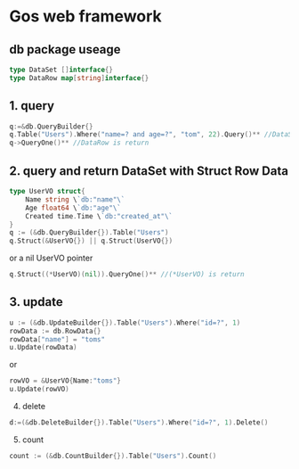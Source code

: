 # Gos web framework

## db package useage
```go
type DataSet []interface{}
type DataRow map[string]interface{}
```
## 1. query
```go
q:=&db.QueryBuilder{}   
q.Table("Users").Where("name=? and age=?", "tom", 22).Query()** //DataSet is return   
q->QueryOne()** //DataRow is return   
```

## 2. query and return DataSet with Struct Row Data   
```go
type UserVO struct{
	Name string \`db:"name"\`
	Age float64 \`db:"age"\`
	Created time.Time \`db:"created_at"\`
}
q := (&db.QueryBuilder{}).Table("Users")
q.Struct(&UserVO{}) || q.Struct(UserVO{})
```
or a nil UserVO pointer
```go
q.Struct((*UserVO)(nil)).QueryOne()** //(*UserVO) is return
```
## 3. update
```go
u := (&db.UpdateBuilder{}).Table("Users").Where("id=?", 1)
rowData := db.RowData{}
rowData["name"] = "toms"
u.Update(rowData)
```
or
```go
rowVO = &UserVO{Name:"toms"}
u.Update(rowVO)
```
4. delete   
```go
d:=(&db.DeleteBuilder{}).Table("Users").Where("id=?", 1).Delete()
```

5. count   
```go
count := (&db.CountBuilder{}).Table("Users").Count()
```